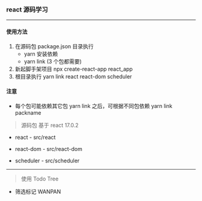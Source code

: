 ### react 源码学习

---

#### 使用方法

1. 在源码包 package.json 目录执行
   - yarn 安装依赖
   - yarn link (3 个包都需要)
2. 新起脚手架项目 npx create-react-app react_app
3. 根目录执行 yarn link react react-dom scheduler

#### 注意

- 每个包可能依赖其它包 yarn link 之后，可根据不同包依赖 yarn link packname

> 源码包 基于 react 17.0.2

- react - src/react

- react-dom - src/react-dom

- scheduler - src/scheduler

---

> 使用 Todo Tree

- 筛选标记 WANPAN
